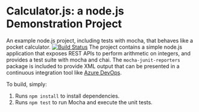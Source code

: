 Calculator.js: a node.js Demonstration Project
==============================================
An example node.js project, including tests with mocha, that behaves like
a pocket calculator.
[![Build Status](https://enzoscotto.visualstudio.com/Integrating%20External%20Source%20Control%20with%20Azure%20Pipelines/_apis/build/status/enzoscotto.calculator?branchName=master)](https://enzoscotto.visualstudio.com/Integrating%20External%20Source%20Control%20with%20Azure%20Pipelines/_build/latest?definitionId=1&branchName=master)
The project contains a simple node.js application that exposes REST APIs
to perform arithmetic on integers, and provides a test suite with mocha
and chai.  The `mocha-junit-reporters` package is included to provide XML
output that can be presented in a continuous integration tool like
[Azure DevOps](https://azure.com/devops).

To build, simply:

1. Runs `npm install` to install dependencies.
2. Runs `npm test` to run Mocha and execute the unit tests.

